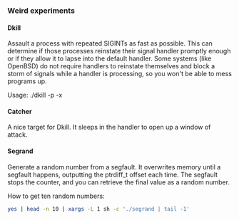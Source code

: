 ### Weird experiments

#### Dkill

Assault a process with repeated SIGINTs as fast as possible. This can determine
if those processes reinstate their signal handler promptly enough or if they
allow it to lapse into the default handler. Some systems (like OpenBSD) do not
require handlers to reinstate themselves and block a storm of signals while a
handler is processing, so you won't be able to mess programs up.

Usage: ./dkill -p <pid> -x <times>

#### Catcher

A nice target for Dkill. It sleeps in the handler to open up a window of
attack.

#### Segrand

Generate a random number from a segfault. It overwrites memory until a segfault
happens, outputting the ptrdiff\_t offset each time. The segfault stops the
counter, and you can retrieve the final value as a random number.

How to get ten random numbers:

```sh
yes | head -n 10 | xargs -L 1 sh -c './segrand | tail -1'
```
